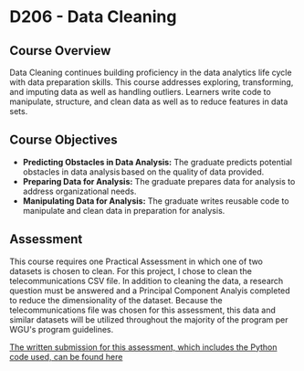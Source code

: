 # D206 - Data Cleaning

## Course Overview

Data Cleaning continues building proficiency in the data analytics life cycle with data preparation skills. This course addresses exploring, transforming, and imputing data as well as handling outliers. Learners write code to manipulate, structure, and clean data as well as to reduce features in data sets.

## Course Objectives

- **Predicting Obstacles in Data Analysis:** The graduate predicts potential obstacles in data analysis based on the quality of data provided.
- **Preparing Data for Analysis:** The graduate prepares data for analysis to address organizational needs.
- **Manipulating Data for Analysis:** The graduate writes reusable code to manipulate and clean data in preparation for analysis.

## Assessment

This course requires one Practical Assessment in which one of two datasets is chosen to clean. For this project, I chose to clean the telecommunications CSV file. In addition to cleaning the data, a research question must be answered and a Principal Component Analyis completed to reduce the dimensionality of the dataset. Because the telecommunications file was chosen for this assessment, this data and similar datasets will be utilized throughout the majority of the program per WGU's program guidelines.

[The written submission for this assessment, which includes the Python code used, can be found here](https://github.com/churchill-briana/MSDA/blob/main/Data%20Cleaning%20/Part%20One)
